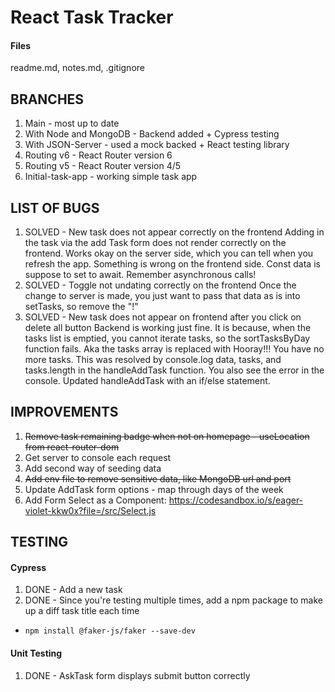 # React Task Tracker

#### Files

readme.md, notes.md, .gitignore

## BRANCHES

1. Main - most up to date
2. With Node and MongoDB - Backend added + Cypress testing
3. With JSON-Server - used a mock backed + React testing library
4. Routing v6 - React Router version 6
5. Routing v5 - React Router version 4/5
6. Initial-task-app - working simple task app

## LIST OF BUGS

1. SOLVED - New task does not appear correctly on the frontend
   Adding in the task via the add Task form does not render correctly on the frontend. Works okay on the server side, which you can tell when you refresh the app. Something is wrong on the frontend side. Const data is suppose to set to await. Remember asynchronous calls!
2. SOLVED - Toggle not undating correctly on the frontend
   Once the change to server is made, you just want to pass that data as is into setTasks, so remove the "!"
3. SOLVED - New task does not appear on frontend after you click on delete all button
   Backend is working just fine. It is because, when the tasks list is emptied, you cannot iterate tasks, so the sortTasksByDay function fails. Aka the tasks array is replaced with Hooray!!! You have no more tasks. This was resolved by console.log data, tasks, and tasks.length in the handleAddTask function. You also see the error in the console. Updated handleAddTask with an if/else statement.

## IMPROVEMENTS

1. ~~Remove task remaining badge when not on homepage - useLocation from react-router-dom~~
2. Get server to console each request
3. Add second way of seeding data
4. ~~Add env file to remove sensitive data, like MongoDB url and port~~
5. Update AddTask form options - map through days of the week
6. Add Form Select as a Component: https://codesandbox.io/s/eager-violet-kkw0x?file=/src/Select.js

## TESTING

#### Cypress

1. DONE - Add a new task
2. DONE - Since you're testing multiple times, add a npm package to make up a diff task title each time

- `npm install @faker-js/faker --save-dev`

#### Unit Testing

1. DONE - AskTask form displays submit button correctly
